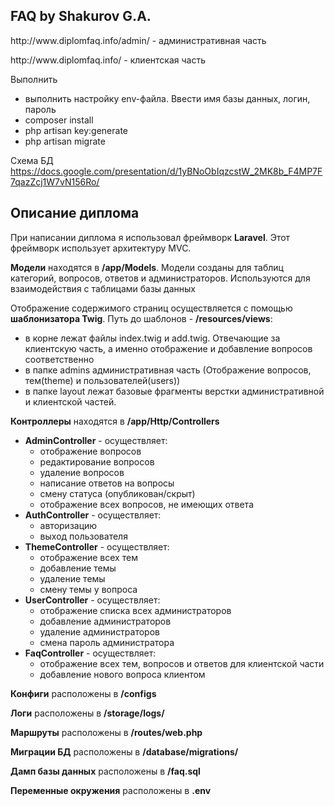 ## FAQ by Shakurov G.A.

<p>http://www.diplomfaq.info/admin/ - административная часть</p>
<p>http://www.diplomfaq.info/ - клиентская часть</p>

Выполнить
- выполнить настройку env-файла. Ввести имя базы данных, логин, пароль
- composer install
- php artisan key:generate
- php artisan migrate

Схема БД
https://docs.google.com/presentation/d/1yBNoObIqzcstW_2MK8b_F4MP7F7qazZcj1W7vN156Ro/

## Описание диплома

При написании диплома я использовал фреймворк **Laravel**. Этот фреймворк использует архитектуру MVC.

**Модели** находятся в **/app/Models**. Модели созданы для таблиц категорий, вопросов, ответов и администраторов. Используются для взаимодействия с таблицами базы данных

Отображение содержимого страниц осуществляется с помощью **шаблонизатора Twig**. Путь до шаблонов - **/resources/views**:
 - в корне лежат файлы index.twig и add.twig. Отвечающие за клиентскую часть, а именно отображение и добавление вопросов соответственно
 - в папке admins административная часть (Отображение вопросов, тем(theme) и пользователей(users))
 - в папке layout лежат базовые фрагменты верстки административной и клиентской частей.
 
 **Контроллеры** находятся в **/app/Http/Controllers**
 - **AdminController** - осуществляет: 
    - отображение вопросов 
    - редактирование вопросов
    - удаление вопросов
    - написание ответов на вопросы
    - смену статуса (опубликован/скрыт)
    - отображение всех вопросов, не имеющих ответа
 - **AuthController** - осуществляет:
    - авторизацию
    - выход пользователя
 - **ThemeController** - осуществляет:
    - отображение всех тем
    - добавление темы
    - удаление темы
    - смену темы у вопроса
 - **UserController** - осуществляет:
    - отображение списка всех администраторов
    - добавление администраторов
    - удаление администраторов
    - смена пароль администратора
 - **FaqController** - осуществляет:
    - отображение всех тем, вопросов и ответов для клиентской части
    - добавление нового вопроса клиентом
 
 **Конфиги** расположены в **/configs**
 
 **Логи** расположены в **/storage/logs/**
 
 **Маршруты** расположены в **/routes/web.php**
 
 **Миграции БД** расположены в **/database/migrations/**
 
 **Дамп базы данных** расположены в **/faq.sql**
 
 **Переменные окружения** расположены в **.env**
 